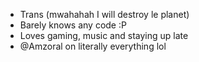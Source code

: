- Trans (mwahahah I will destroy le planet)
- Barely knows any code :P
- Loves gaming, music and staying up late
- @Amzoral on literally everything lol

<!---
Amzoral/Amzoral is a ✨ special ✨ repository because its `README.md` (this file) appears on your GitHub profile.
You can click the Preview link to take a look at your changes.
--->
